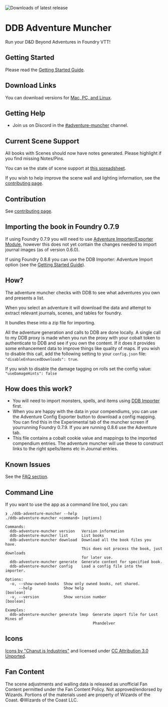 ![Downloads of latest release](https://img.shields.io/github/downloads/MrPrimate/ddb-adventure-muncher/latest/total?label=Downloads%20of%20latest%20release&style=for-the-badge)

# DDB Adventure Muncher

Run your D&D Beyond Adventures in Foundry VTT!

## Getting Started

Please read the [Getting Started Guide](./docs/guide.md).

## Download Links

You can download versions for [Mac, PC, and Linux](https://github.com/MrPrimate/ddb-adventure-muncher/releases/latest).

## Getting Help

* Join us on Discord in the [#adventure-muncher](https://discord.gg/ZZjxEBkqSH) channel.

## Current Scene Support

All books with Scenes should now have notes generated. Please highlight if you find missing Notes/Pins.

You can se the state of scene support at [this spreadsheet](https://docs.google.com/spreadsheets/d/17b4jG2W521N_nFkE1jr2UGEjixHGjHGnEO9eSKhFmwo/edit?usp=sharing).

If you wish to help improve the scene wall and lighting information, see the [contributing page](./docs/scenes.md).

## Contribution

See [contributing page](./docs/scenes.md).

## Importing the book in Foundry 0.7.9

If using Foundry 0.7.9 you will need to use [Adventure Importer/Exporter Module](https://foundryvtt.com/packages/adventure-import-export/), however this does not yet contain the changes needed to import journal images (as of version 0.6.0).

If using Foundry 0.8.8 you can use the DDB Importer: Adventure Import option (see the [Getting Started Guide](./docs/guide.md)).

## How?

The adventure muncher checks with DDB to see what adventures you own and presents a list.

When you select an adventure it will download the data and attempt to extract relevant journals, scenes, and tables for foundry.

It bundles these into a zip file for importing.

All the adventure generation and calls to DDB are done locally. A single call to my DDB proxy is made when you run the proxy with your cobalt token to authenticate to DDB and see if you own the content. If it does it provides some enhancement data to improve things like quality of maps. If you wish to disable this call, add the following setting to your `config.json` file: `"disableEnhancedDownloads": true`.

If you wish to disable the damage tagging on rolls set the config value: `"useDamageHints": false`

## How does this work?

* You will need to import monsters, spells, and items using [DDB Importer](https://foundryvtt.com/packages/ddb-importer/) first.
* When you are happy with the data in your compendiums, you can use the Adventure Config Exporter button to download a config mapping.
You can find this in the Experimental tab of the muncher screen if yourrunning Foundry 0.7.9. If you are running 0.8.6 use the Adventure tab.
* This file contains a cobalt cookie value and mappings to the imported compendium entries.
The adventure muncher will use these to construct links to the right spells/items etc in Journal entries.

## Known Issues

See the [FAQ section](./docs/guide.md#troubleshooting-and-faqs).

## Command Line

If you want to use the app as a command line tool, you can:

```shell
❯ ./ddb-adventure-muncher --help
./ddb-adventure-muncher <command> [options]

Commands:
  ddb-adventure-muncher version   Version information
  ddb-adventure-muncher list      List books
  ddb-adventure-muncher download  Download all the book files you have.
                                  This does not process the book, just downloads
                                  for later use.
  ddb-adventure-muncher generate  Generate content for specified book.
  ddb-adventure-muncher config    Load a config file into the importer.

Options:
  -o, --show-owned-books  Show only owned books, not shared.
      --help              Show help                                    [boolean]
  -v, --version           Show version number                          [boolean]

Examples:
  ddb-adventure-muncher generate lmop  Generate import file for Lost Mines of
                                       Phandelver
```

## Icons

[Icons by "Chanut is Industries"](https://dribbble.com/Chanut-is) and licensed under [CC Attribution 3.0 Unported](https://creativecommons.org/licenses/by/3.0/).

## Fan Content

The scene adjustments and walling data is released as unofficial Fan Content permitted under the Fan Content Policy. Not approved/endorsed by Wizards. Portions of the materials used are property of Wizards of the Coast. ©Wizards of the Coast LLC.

